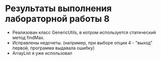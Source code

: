 # Результаты выполнения лабораторной работы 8
- Реализован класс GenericUtils, в котром используется статический метод findMax.
- Исправлены недочеты. (например, при выборе опции 4 - "выход" первой, программа выдавала ошибку)
- ArrayList я уже использовал
